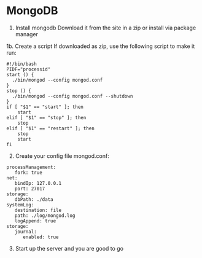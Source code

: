 # MongoDB
1. Install mongodb
Download it from the site in a zip or install via package manager

1b. Create a script
If downloaded as zip, use the following script to make it run:
```
#!/bin/bash
PIDF="processid"
start () {
  ./bin/mongod --config mongod.conf
}
stop () {
  ./bin/mongod --config mongod.conf --shutdown
}
if [ "$1" == "start" ]; then
    start
elif [ "$1" == "stop" ]; then
    stop
elif [ "$1" == "restart" ]; then
    stop
    start
fi
```

2. Create your config file
mongod.conf:
```
processManagement:
   fork: true
net:
   bindIp: 127.0.0.1
   port: 27017
storage:
   dbPath: ./data
systemLog:
   destination: file
   path: ./log/mongod.log
   logAppend: true
storage:
   journal:
      enabled: true
```

3. Start up the server and you are good to go